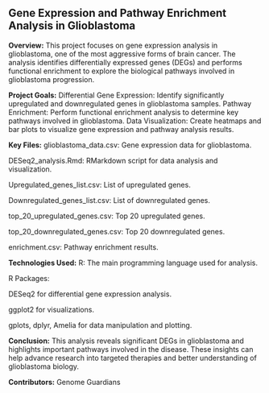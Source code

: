 ## Gene Expression and Pathway Enrichment Analysis in Glioblastoma

**Overview:**
This project focuses on gene expression analysis in glioblastoma, one of the most aggressive forms of brain cancer. The analysis identifies differentially expressed genes (DEGs) and performs functional enrichment to explore the biological pathways involved in glioblastoma progression.

**Project Goals:**
Differential Gene Expression: Identify significantly upregulated and downregulated genes in glioblastoma samples.
Pathway Enrichment: Perform functional enrichment analysis to determine key pathways involved in glioblastoma.
Data Visualization: Create heatmaps and bar plots to visualize gene expression and pathway analysis results.

**Key Files:**
glioblastoma_data.csv: Gene expression data for glioblastoma.

DESeq2_analysis.Rmd: RMarkdown script for data analysis and visualization.

Upregulated_genes_list.csv: List of upregulated genes.

Downregulated_genes_list.csv: List of downregulated genes.

top_20_upregulated_genes.csv: Top 20 upregulated genes.

top_20_downregulated_genes.csv: Top 20 downregulated genes.

enrichment.csv: Pathway enrichment results.

**Technologies Used:**
R: The main programming language used for analysis.

R Packages:

DESeq2 for differential gene expression analysis.

ggplot2 for visualizations.

gplots, dplyr, Amelia for data manipulation and plotting. 

**Conclusion:**
This analysis reveals significant DEGs in glioblastoma and highlights important pathways involved in the disease. These insights can help advance research into targeted therapies and better understanding of glioblastoma biology.

**Contributors:**
Genome Guardians
